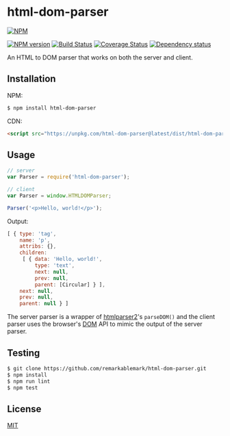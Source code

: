 # html-dom-parser

[![NPM](https://nodei.co/npm/html-dom-parser.png)](https://nodei.co/npm/html-dom-parser/)

[![NPM version](https://img.shields.io/npm/v/html-dom-parser.svg)](https://www.npmjs.com/package/html-dom-parser)
[![Build Status](https://travis-ci.org/remarkablemark/html-dom-parser.svg?branch=master)](https://travis-ci.org/remarkablemark/html-dom-parser)
[![Coverage Status](https://coveralls.io/repos/github/remarkablemark/html-dom-parser/badge.svg?branch=master)](https://coveralls.io/github/remarkablemark/html-dom-parser?branch=master)
[![Dependency status](https://david-dm.org/remarkablemark/html-dom-parser.svg)](https://david-dm.org/remarkablemark/html-dom-parser)

An HTML to DOM parser that works on both the server and client.

## Installation

NPM:

```sh
$ npm install html-dom-parser
```

CDN:

```html
<script src="https://unpkg.com/html-dom-parser@latest/dist/html-dom-parser.js"></script>
```

## Usage

```js
// server
var Parser = require('html-dom-parser');

// client
var Parser = window.HTMLDOMParser;

Parser('<p>Hello, world!</p>');
```

Output:

```js
[ { type: 'tag',
    name: 'p',
    attribs: {},
    children:
     [ { data: 'Hello, world!',
         type: 'text',
         next: null,
         prev: null,
         parent: [Circular] } ],
    next: null,
    prev: null,
    parent: null } ]
```

The server parser is a wrapper of [htmlparser2](https://github.com/fb55/htmlparser2)'s `parseDOM()` and the client parser uses the browser's [DOM](https://developer.mozilla.org/en-US/docs/Web/API/Document_Object_Model/Introduction) API to mimic the output of the server parser.

## Testing

```sh
$ git clone https://github.com/remarkablemark/html-dom-parser.git
$ npm install
$ npm run lint
$ npm test
```

## License

[MIT](https://github.com/remarkablemark/html-dom-parser/blob/master/LICENSE)
